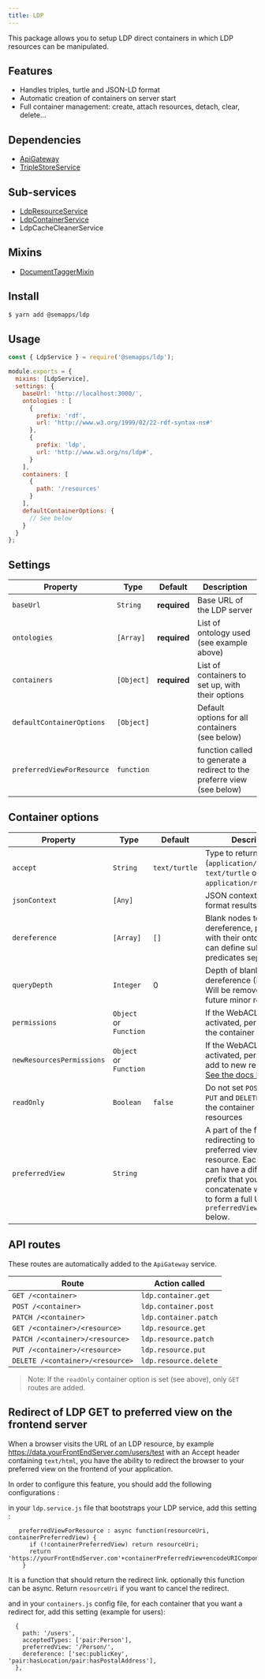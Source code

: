 ```yaml
---
title: LDP
---
```


This package allows you to setup LDP direct containers in which LDP resources can be manipulated.

## Features
- Handles triples, turtle and JSON-LD format
- Automatic creation of containers on server start
- Full container management: create, attach resources, detach, clear, delete...

## Dependencies
- [ApiGateway](https://moleculer.services/docs/0.14/moleculer-web.html)
- [TripleStoreService](../triplestore/index.md)

## Sub-services
- [LdpResourceService](resource.md)
- [LdpContainerService](container.md)
- LdpCacheCleanerService

## Mixins
- [DocumentTaggerMixin](document-tagger.md)

## Install

```bash
$ yarn add @semapps/ldp
```

## Usage

```js
const { LdpService } = require('@semapps/ldp');

module.exports = {
  mixins: [LdpService],
  settings: {
    baseUrl: 'http://localhost:3000/',
    ontologies : [
      {
        prefix: 'rdf',
        url: 'http://www.w3.org/1999/02/22-rdf-syntax-ns#'
      },
      {
        prefix: 'ldp',
        url: 'http://www.w3.org/ns/ldp#',
      }
    ],
    containers: [
      {
        path: '/resources'
      }
    ],
    defaultContainerOptions: {
      // See below
    }
  }
};

```

## Settings

| Property                   | Type        | Default      | Description                                                             |
|----------------------------|-------------|--------------|-------------------------------------------------------------------------|
| `baseUrl`                  | `String`    | **required** | Base URL of the LDP server                                              |
| `ontologies`               | `[Array]`   | **required** | List of ontology used (see example above)                               |
| `containers`               | `[Object]`  | **required** | List of containers to set up, with their options                        |
| `defaultContainerOptions`  | `[Object]`  |              | Default options for all containers (see below)                          |
| `preferredViewForResource` | `function`  |              | function called to generate a redirect to the preferre view (see below) |

## Container options

| Property                  | Type                   | Default       | Description                                                                                                                                            |
|---------------------------|------------------------|---------------|--------------------------------------------------------------------------------------------------------------------------------------------------------|
| `accept`                  | `String`               | `text/turtle` | Type to return (`application/ld+json`, `text/turtle` or `application/n-triples`)                                                                       |
| `jsonContext`             | `[Any]`                |               | JSON context to use to format results                                                                                                                  |
| `dereference`             | `[Array]`              | `[]`          | Blank nodes to dereference, prefixed with their ontology. You can define sub-predicates separated by `/`                                               |
| `queryDepth`              | `Integer`              | 0             | Depth of blank nodes to dereference (Deprecated. Will be removed in a future minor release.)                                                           |
| `permissions`             | `Object` or `Function` |               | If the WebACL service is activated, permissions of the container itself                                                                                |
| `newResourcesPermissions` | `Object` or `Function` |               | If the WebACL service is activated, permissions to add to new resources. [See the docs here](../webacl/index.md#default-permissions-for-new-resources) |
| `readOnly`                | `Boolean`              | `false`       | Do not set `POST`, `PATCH`, `PUT` and `DELETE` routes for the container and its resources                                                              |
| `preferredView`           | `String`               |               | A part of the final URL for redirecting to the preferred view of the resource. Each container can have a different prefix that you will concatenate with the rest to form a full URL, see the `preferredViewForResource` below.                                                                 |

## API routes

These routes are automatically added to the `ApiGateway` service.

| Route                            | Action called         |
|----------------------------------|-----------------------|
| `GET /<container>`               | `ldp.container.get`   |
| `POST /<container>`              | `ldp.container.post`  |
| `PATCH /<container>`             | `ldp.container.patch` |
| `GET /<container>/<resource>`    | `ldp.resource.get`    |
| `PATCH /<container>/<resource>`  | `ldp.resource.patch`  |
| `PUT /<container>/<resource>`    | `ldp.resource.put`    |
| `DELETE /<container>/<resource>` | `ldp.resource.delete` |

> Note: If the `readOnly` container option is set (see above), only `GET` routes are added.

## Redirect of LDP GET to preferred view on the frontend server

When a browser visits the URL of an LDP resource, by example https://data.yourFrontEndServer.com/users/test with an Accept header containing `text/html`, you have the ability to redirect the browser to your preferred view on the frontend of your application.

In order to configure this feature, you should add the following configurations :

in your `ldp.service.js` file that bootstraps your LDP service, add this setting :
```
   preferredViewForResource : async function(resourceUri, containerPreferredView) {
      if (!containerPreferredView) return resourceUri;
      return 'https://yourFrontEndServer.com'+containerPreferredView+encodeURIComponent(resourceUri)+'/show'
    }
```
It is a function that should return the redirect link. optionally this function can be async.
Return `resourceUri` if you want to cancel the redirect.

and in your `containers.js` config file, for each container that you want a redirect for, add this setting (example for users): 
```
  {
    path: '/users',
    acceptedTypes: ['pair:Person'],
    preferredView: '/Person/',
    dereference: ['sec:publicKey', 'pair:hasLocation/pair:hasPostalAddress'],
  },
```
